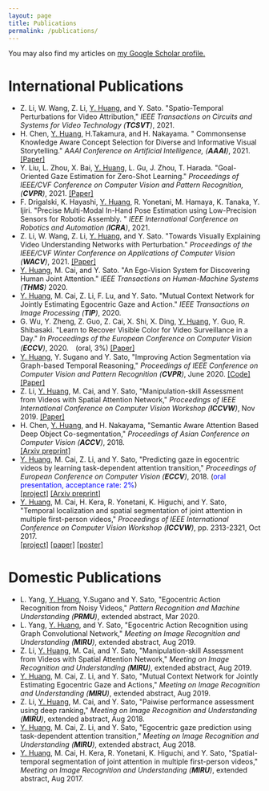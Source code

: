 ```yaml
---
layout: page
title: Publications
permalink: /publications/
---
```


You may also find my articles on <u><a href="https://scholar.google.com/citations?user=RU8gNcgAAAAJ&hl=en">
my Google Scholar profile</a>.</u>

International Publications
======
* Z. Li, W. Wang, Z. Li, <u>Y. Huang</u>, and Y. Sato. "Spatio-Temporal Perturbations for Video Attribution," <i> IEEE Transactions on Circuits and Systems for Video Technology (**TCSVT**)</i>, 2021.
* H. Chen, <u>Y. Huang</u>, H.Takamura, and H. Nakayama. " Commonsense Knowledge Aware Concept Selection for Diverse and Informative Visual Storytelling." <i> AAAI Conference on Artificial Intelligence, (**AAAI**)</i>, 2021. [[Paper]](https://arxiv.org/pdf/2102.02963)
* Y. Liu, L. Zhou, X. Bai, <u>Y. Huang</u>, L. Gu, J. Zhou, T. Harada. "Goal-Oriented Gaze Estimation for Zero-Shot Learning." <i> Proceedings of IEEE/CVF Conference on Computer Vision and Pattern Recognition, (**CVPR**)</i>, 2021. [[Paper]](https://arxiv.org/pdf/2103.03433)
* F. Drigalski, K. Hayashi, <u>Y. Huang</u>, R. Yonetani, M. Hamaya, K. Tanaka, Y. Ijiri. "Precise Multi-Modal In-Hand Pose Estimation using Low-Precision Sensors for Robotic Assembly. " <i> IEEE International Conference on Robotics and Automation (**ICRA**)</i>, 2021.
* Z. Li, W. Wang, Z. Li, <u>Y. Huang</u>, and Y. Sato. "Towards Visually Explaining Video Understanding Networks with Perturbation." <i>Proceedings of the IEEE/CVF Winter Conference on Applications of Computer Vision (**WACV**)</i>, 2021. [[Paper]](https://openaccess.thecvf.com/content/WACV2021/papers/Li_Towards_Visually_Explaining_Video_Understanding_Networks_With_Perturbation_WACV_2021_paper.pdf)
* <u>Y. Huang</u>, M. Cai, and Y. Sato. "An Ego-Vision System for Discovering Human Joint Attention." <i>IEEE Transactions on Human-Machine Systems (**THMS**)</i>  2020.
* <u>Y. Huang</u>, M. Cai, Z. Li, F. Lu, and Y. Sato. "Mutual Context Network for Jointly Estimating Egocentric Gaze and Action." <i>IEEE Transactions on Image Processing (**TIP**)</i>, 2020.
* G. Wu, Y. Zheng, Z. Guo, Z. Cai, X. Shi, X. Ding, <u>Y. Huang</u>, Y. Guo, R. Shibasaki. "Learn to Recover Visible Color for Video Surveillance in a Day." <i>In Proceedings of the European Conference on Computer Vision (**ECCV**)</i>, 2020.　(oral, 3%) [[Paper]](https://www.ecva.net/papers/eccv_2020/papers_ECCV/papers/123460477.pdf)
* <u>Y. Huang</u>, Y. Sugano and Y. Sato, &quot;Improving Action Segmentation via Graph-based Temporal Reasoning,&quot; <i>Proceedings of IEEE Conference on Computer Vision and Pattern Recognition (**CVPR**)</i>, June 2020. [[Code]](https://drive.google.com/file/d/1Bc02QyoWzPNAd1djswCoYxxAHBjITrQ3/view?usp=sharing) [[Paper]](https://openaccess.thecvf.com/content_CVPR_2020/papers/Huang_Improving_Action_Segmentation_via_Graph-Based_Temporal_Reasoning_CVPR_2020_paper.pdf)
* Z. Li, <u>Y. Huang</u>, M. Cai, and Y. Sato, &quot;Manipulation-skill Assessment from Videos with Spatial Attention Network,&quot; <i>Proceedings of IEEE International Conference on Computer Vision Workshop (**ICCVW**)</i>, Nov 2019.
[[Paper]](http://openaccess.thecvf.com/content_ICCVW_2019/papers/EPIC/Li_Manipulation-Skill_Assessment_from_Videos_with_Spatial_Attention_Network_ICCVW_2019_paper.pdf)
* H. Chen, <u>Y. Huang</u>, and H. Nakayama, &quot;Semantic Aware Attention Based Deep Object Co-segmentation,&quot; <i>Proceedings of Asian Conference on Computer Vision (**ACCV**)</i>, 2018.  
[[Arxiv preprint]](https://arxiv.org/pdf/1810.06859.pdf)
* <u>Y. Huang</u>, M. Cai, Z. Li, and Y. Sato, &quot;Predicting gaze in egocentric videos by learning task-dependent attention transition,&quot; <i>Proceedings of European Conference on Computer Vision (**ECCV**)</i>, 2018. (<font color="blue">oral presentation, acceptance rate: 2%</font>)  
[[project]](https://cai-mj.github.io/project/egocentric_gaze_prediction)
[[Arxiv preprint]](https://cai-mj.github.io/files/HCLS_eccv_arxiv2018.pdf)
* <u>Y. Huang</u>, M. Cai, H. Kera, R. Yonetani, K. Higuchi, and Y. Sato, &quot;Temporal localization and spatial segmentation of joint attention in multiple first-person videos,&quot; <i>Proceedings of IEEE International Conference on Computer Vision Workshop (**ICCVW**)</i>, pp. 2313-2321, Oct 2017.  
[[project]](https://cai-mj.github.io/project/joint_attention_discovery)
[[paper]](https://cai-mj.github.io/files/HC_ICCVW2017.pdf)
[[poster]](https://cai-mj.github.io/files/HC_ICCVW2017_poster.pdf)

Domestic Publications
======
* L. Yang, <u>Y. Huang</u>, Y.Sugano and Y. Sato, &quot;Egocentric Action Recognition from Noisy Videos,&quot; <i>Pattern Recognition and Machine Understanding (**PRMU**)</i>, extended abstract, Mar 2020.
* L. Yang, <u>Y. Huang</u>, and Y. Sato, &quot;Egocentric Action Recognition using Graph Convolutional Network,&quot; <i>Meeting on Image Recognition and Understanding (**MIRU**)</i>, extended abstract, Aug 2019.
* Z. Li, <u>Y. Huang</u>, M. Cai, and Y. Sato, &quot;Manipulation-skill Assessment from Videos with Spatial Attention Network,&quot; <i>Meeting on Image Recognition and Understanding (**MIRU**)</i>, extended abstract, Aug 2019.
* <u>Y. Huang</u>, M. Cai, Z. Li, and Y. Sato, &quot;Mutual Context Network for Jointly Estimating Egocentric Gaze and Actions,&quot; <i>Meeting on Image Recognition and Understanding (**MIRU**)</i>, extended abstract, Aug 2019.
* Z. Li, <u>Y. Huang</u>, M. Cai, and Y. Sato, &quot;Paiwise performance assessment using deep ranking,&quot; <i>Meeting on Image Recognition and Understanding (**MIRU**)</i>, extended abstract, Aug 2018.
* <u>Y. Huang</u>, M. Cai, Z. Li, and Y. Sato, &quot;Egocentric gaze prediction using task-dependent attention transition,&quot; <i>Meeting on Image Recognition and Understanding (**MIRU**)</i>, extended abstract, Aug 2018.
* <u>Y. Huang</u>, M. Cai, H. Kera, R. Yonetani, K. Higuchi, and Y. Sato, &quot;Spatial-temporal segmentation of joint attention in multiple first-person videos,&quot; <i>Meeting on Image Recognition and Understanding (**MIRU**)</i>, extended abstract, Aug 2017.
